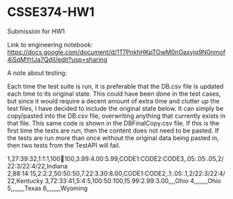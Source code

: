 # CSSE374-HW1
Submission for HW1

Link to engineering notebook: https://docs.google.com/document/d/1T7PnkhHKpTOwM0nOaxvjq9N0nmof4iSqMYrIJa7QdjI/edit?usp=sharing

A note about testing:

Each time the test suite is run, it is preferable that the DB.csv file is updated each time to its original state.
This could have been done in the test cases, but since it would require a decent amount of extra time and clutter up the test files,
I have decided to include the original state below. It can simply be copy/pasted into the DB.csv file, overwriting anything that
currently exists in that file. This same code is shown in the DBFinalCopy.csv file. If this is the first time the tests are run,
then the content does not need to be pasted. If the tests are run more than once without the original data being pasted in, then
two tests from the TestAPI will fail. 

1,27:39:32,1:1:1,100:100:100,3.99:4.00:5.99,CODE1:CODE2:CODE3,.05:.05:.05,2/22:3/22:4/22,Indiana
2,88:14:15,2:2:2,50:50:50,7.22:3.30:8.00,CODE1:CODE2,.1:.05:.1,2/22:3/22:4/22,Kentucky
3,72:33:41,5:4:5,100:50:100,15.99:2.99:3.00,,,,Ohio
4,,,,,,,,Ohio
5,,,,,,,,Texas
6,,,,,,,,Wyoming